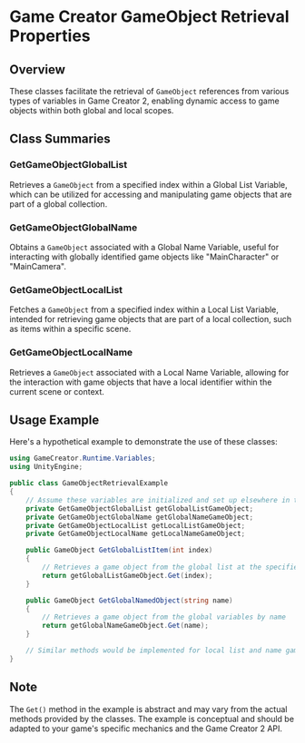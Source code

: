 
# Game Creator GameObject Retrieval Properties

## Overview
These classes facilitate the retrieval of `GameObject` references from various types of variables in Game Creator 2, enabling dynamic access to game objects within both global and local scopes.

## Class Summaries

### GetGameObjectGlobalList
Retrieves a `GameObject` from a specified index within a Global List Variable, which can be utilized for accessing and manipulating game objects that are part of a global collection.

### GetGameObjectGlobalName
Obtains a `GameObject` associated with a Global Name Variable, useful for interacting with globally identified game objects like "MainCharacter" or "MainCamera".

### GetGameObjectLocalList
Fetches a `GameObject` from a specified index within a Local List Variable, intended for retrieving game objects that are part of a local collection, such as items within a specific scene.

### GetGameObjectLocalName
Retrieves a `GameObject` associated with a Local Name Variable, allowing for the interaction with game objects that have a local identifier within the current scene or context.

## Usage Example
Here's a hypothetical example to demonstrate the use of these classes:

```csharp
using GameCreator.Runtime.Variables;
using UnityEngine;

public class GameObjectRetrievalExample
{
    // Assume these variables are initialized and set up elsewhere in the game code
    private GetGameObjectGlobalList getGlobalListGameObject;
    private GetGameObjectGlobalName getGlobalNameGameObject;
    private GetGameObjectLocalList getLocalListGameObject;
    private GetGameObjectLocalName getLocalNameGameObject;

    public GameObject GetGlobalListItem(int index)
    {
        // Retrieves a game object from the global list at the specified index
        return getGlobalListGameObject.Get(index);
    }

    public GameObject GetGlobalNamedObject(string name)
    {
        // Retrieves a game object from the global variables by name
        return getGlobalNameGameObject.Get(name);
    }

    // Similar methods would be implemented for local list and name game object retrievals
}
```

## Note
The `Get()` method in the example is abstract and may vary from the actual methods provided by the classes. The example is conceptual and should be adapted to your game's specific mechanics and the Game Creator 2 API.
